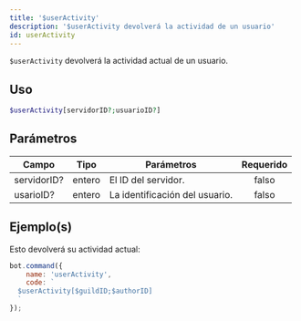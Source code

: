 ```yaml
---
title: '$userActivity'
description: '$userActivity devolverá la actividad de un usuario'
id: userActivity
---
```


`$userActivity` devolverá la actividad actual de un usuario.

## Uso

```php
$userActivity[servidorID?;usuarioID?]
```

## Parámetros

| Campo       | Tipo   | Parámetros                     | Requerido |
| ----------- | ------ | ------------------------------ |:---------:|
| servidorID? | entero | El ID del servidor.            |   falso   |
| usarioID?   | entero | La identificación del usuario. |   falso   |

## Ejemplo(s)

Esto devolverá su actividad actual:

```javascript
bot.command({
    name: 'userActivity',
    code: `
  $userActivity[$guildID;$authorID]
  `
});
```